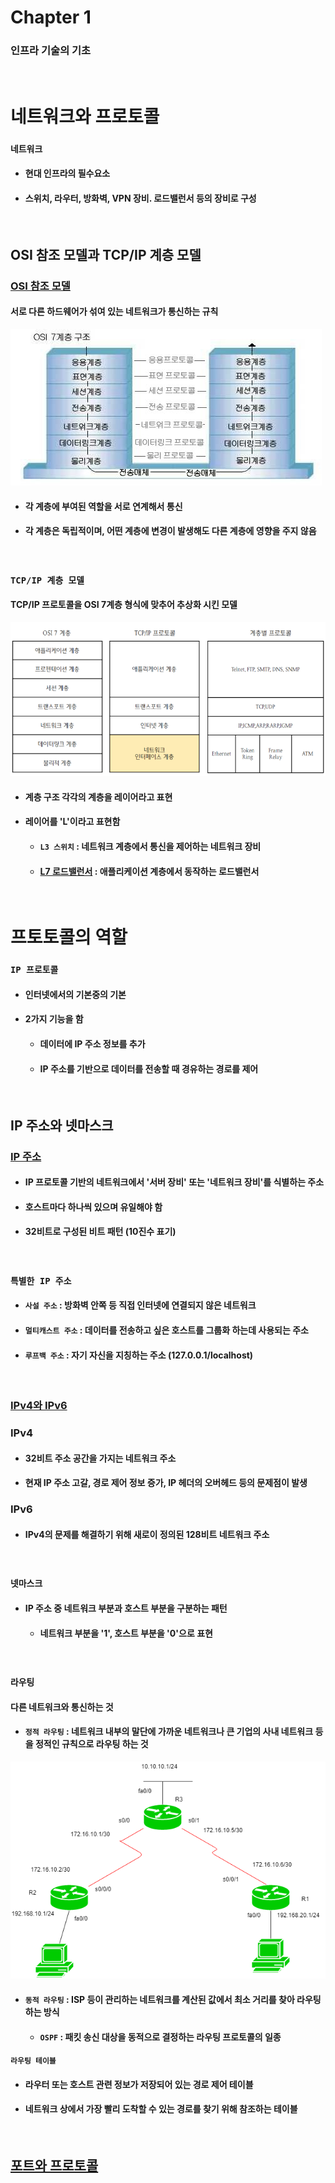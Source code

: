 # Chapter 1
### 인프라 기술의 기초

<br/>

# 네트워크와 프로토콜
### `네트워크`
* #### 현대 인프라의 필수요소
* #### 스위치, 라우터, 방화벽, VPN 장비. 로드밸런서 등의 장비로 구성

<br/>

## OSI 참조 모델과 TCP/IP 계층 모델
### [OSI 참조 모델](https://github.com/LSH-3016/TIL/blob/main/CS/Network/OSI-7layerd.md)
#### 서로 다른 하드웨어가 섞여 있는 네트워크가 통신하는 규칙
![](../Image/OSI_Reference_Model.jpg)
* #### 각 계층에 부여된 역할을 서로 연계해서 통신
* #### 각 계층은 독립적이며, 어떤 계층에 변경이 발생해도 다른 계층에 영향을 주지 않음

<br/>

### `TCP/IP 계층 모델` 
#### TCP/IP 프로토콜을 OSI 7계층 형식에 맞추어 추상화 시킨 모델
![](../Image/TCP_IP_Layerd_Model.png)
* #### 계층 구조 각각의 계층을 레이어라고 표현
* #### 레이어를 'L'이라고 표현함
  * #### `L3 스위치` : 네트워크 계층에서 통신을 제어하는 네트워크 장비
  * #### [L7 로드밸런서](https://github.com/LSH-3016/TIL/blob/main/CS/Network/Load_Balancing.md) : 애플리케이션 계층에서 동작하는 로드밸런서

<br/>

# 프토토콜의 역할
### `IP 프로토콜`
* #### 인터넷에서의 기본중의 기본
* #### 2가지 기능을 함
  * #### 데이터에 IP 주소 정보를 추가
  * #### IP 주소를 기반으로 데이터를 전송할 때 경유하는 경로를 제어

<br/>

## IP 주소와 넷마스크
### [IP 주소](https://github.com/LSH-3016/TIL/blob/main/CS/Network/IPv4_VS_IPv6.md)
* #### IP 프로토콜 기반의 네트워크에서 '서버 장비' 또는 '네트워크 장비'를 식별하는 주소
* #### 호스트마다 하나씩 있으며 유일해야 함
* #### 32비트로 구성된 비트 패턴 (10진수 표기)

<br/>

### `특별한 IP 주소`
* #### `사설 주소` : 방화벽 안쪽 등 직접 인터넷에 연결되지 않은 네트워크
* #### `멀티캐스트 주소` : 데이터를 전송하고 싶은 호스트를 그룹화 하는데 사용되는 주소
* #### `루프백 주소` : 자기 자신을 지칭하는 주소 (127.0.0.1/localhost)

<br/>

### [IPv4와 IPv6](https://github.com/LSH-3016/TIL/blob/main/CS/Network/IPv4_VS_IPv6.md)
### IPv4
* #### 32비트 주소 공간을 가지는 네트워크 주소
* #### 현재 IP 주소 고갈, 경로 제어 정보 증가, IP 헤더의 오버헤드 등의 문제점이 발생
### IPv6
* #### IPv4의 문제를 해결하기 위해 새로이 정의된 128비트 네트워크 주소

<br/>

### `넷마스크`
* #### IP 주소 중 네트워크 부분과 호스트 부분을 구분하는 패턴
  * #### 네트워크 부분을 '1', 호스트 부분을 '0'으로 표현

<br/>

### `라우팅`
#### 다른 네트워크와 통신하는 것
* #### `정적 라우팅` : 네트워크 내부의 말단에 가까운 네트워크나 큰 기업의 사내 네트워크 등을 정적인 규칙으로 라우팅 하는 것
![](../Image/Static_Routing.png)
* #### `동적 라우팅` : ISP 등이 관리하는 네트워크를 계산된 값에서 최소 거리를 찾아 라우팅 하는 방식
  * #### `OSPF` : 패킷 송신 대상을 동적으로 결정하는 라우팅 프로토콜의 일종
#### `라우팅 테이블`
* #### 라우터 또는 호스트 관련 정보가 저장되어 있는 경로 제어 테이블
* #### 네트워크 상에서 가장 빨리 도착할 수 있는 경로를 찾기 위해 참조하는 테이블

<br/>

## [포트와 프로토콜]()